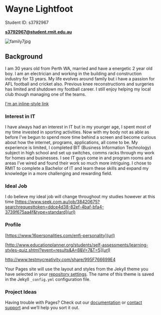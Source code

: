 # __Wayne Lightfoot__      
Student ID: s3792967

**s3792967@student.rmit.edu.au**

![family7jpg](https://user-images.githubusercontent.com/48243224/54421247-01cd6980-4747-11e9-99f1-1d1979fdb6a0.jpg)
## Background
I am 30 years old from Perth WA, married and have a energetic 2 year old boy. I am an electrician and working in the building and construction industry for 13 years. My life evolves around family but i have a passion for AFL football and cricket also. Previous knee reconstructions and surgeries has limited and shutdown my football career. I still enjoy helping my local club though managing one of the teams.

[I'm an inline-style link](https://www.google.com)

### Interest in IT

I have always had an interest in IT but in my younger age, I spent most of my time invested in sporting activities. Now with my body not as able as before I've begun to spend more time behind a screen and become curious about how the internet, programs, applications, all come to be. My experience is limited, I completed BIT (Business Information Technology) subject in high school and set up switches, comms racks through my work for homes and businesses. I see IT guys come in and program rooms and areas I’ve wired and found their work so much more intriguing. I chose to RMIT to complete a Bachelor of IT and learn these skills and expand my knowledge in a more challenging and rewarding field.

### Ideal Job
I do believe my ideal job will change throughout my studies however at this time 
[https://www.seek.com.au/job/38420675?searchrequesttoken=ddce4d38-82ef-4baf-bfa4-3739f675aa4f&type=standard](url)
### Profile
[https://www.16personalities.com/enfj-personality](url)

[http://www.educationplanner.org/students/self-assessments/learning-styles-quiz.shtml?event=results&A=8&V=7&T=5](url)

[http://www.testmycreativity.com/share/995F766699E4 ](url)

Your Pages site will use the layout and styles from the Jekyll theme you have selected in your [repository settings](https://github.com/lightfoot610/MyProfile/settings). The name of this theme is saved in the Jekyll `_config.yml` configuration file.

### Project Ideas

Having trouble with Pages? Check out our [documentation](https://help.github.com/categories/github-pages-basics/) or [contact support](https://github.com/contact) and we’ll help you sort it out.
